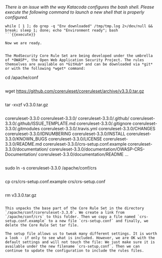 _There is an issue with the way Katacoda configures the bash shell. Please execute the following command to launch a new shell that is properly configured._


```
while [ 1 ]; do grep -q "Env downloaded" /tmp/tmp.log 2>/dev/null && break; sleep 1; done; echo "Environment ready"; bash
```{{execute}}

Now we are ready.


The ModSecurity Core Rule Set are being developed under the umbrella of *OWASP*, the Open Web Application Security Project. The rules themselves are available on *GitHub* and can be downloaded via *git* or with the following *wget* command:

```
cd /apache/conf
```{{execute}}

```
wget https://github.com/coreruleset/coreruleset/archive/v3.3.0.tar.gz
```{{execute}}
```
tar -xvzf v3.3.0.tar.gz
```{{execute}}
```
coreruleset-3.3.0
coreruleset-3.3.0/
coreruleset-3.3.0/.github/
coreruleset-3.3.0/.github/ISSUE_TEMPLATE.md
coreruleset-3.3.0/.gitignore
coreruleset-3.3.0/.gitmodules
coreruleset-3.3.0/.travis.yml
coreruleset-3.3.0/CHANGES
coreruleset-3.3.0/IDNUMBERING
coreruleset-3.3.0/INSTALL
coreruleset-3.3.0/KNOWN_BUGS
coreruleset-3.3.0/LICENSE
coreruleset-3.3.0/README.md
coreruleset-3.3.0/crs-setup.conf.example
coreruleset-3.3.0/documentation/
coreruleset-3.3.0/documentation/OWASP-CRS-Documentation/
coreruleset-3.3.0/documentation/README
...
```

```
sudo ln -s coreruleset-3.3.0 /apache/conf/crs
```{{execute}}

```
cp crs/crs-setup.conf.example crs/crs-setup.conf
```{{execute}}

```
rm v3.3.0.tar.gz
```{{execute}}

This unpacks the base part of the Core Rule Set in the directory `/apache/conf/coreruleset-3.3.0`. We create a link from `/apache/conf/crs` to this folder. Then we copy a file named `crs-setup.conf.example` to a new file `crs-setup.conf` and finally, we delete the Core Rule Set tar file.

The setup file allows us to tweak many different settings. It is worth a look - if only to see what is included. However, we are OK with the default settings and will not touch the file: We just make sure it is available under the new filename `crs-setup.conf`. Then we can continue to update the configuration to include the rules files.
